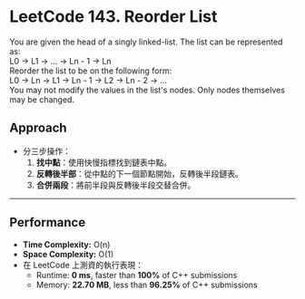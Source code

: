 # LeetCode 143. Reorder List
You are given the head of a singly linked-list. The list can be represented as:<br>
L0 → L1 → … → Ln - 1 → Ln<br>
Reorder the list to be on the following form:<br>
L0 → Ln → L1 → Ln - 1 → L2 → Ln - 2 → …<br>
You may not modify the values in the list's nodes. Only nodes themselves may be changed.

## Approach
- 分三步操作：
  1. **找中點**：使用快慢指標找到鏈表中點。
  2. **反轉後半部**：從中點的下一個節點開始，反轉後半段鏈表。
  3. **合併兩段**：將前半段與反轉後半段交替合併。  

---

## Performance
- **Time Complexity:** O(n)  
- **Space Complexity:** O(1)  
- 在 LeetCode 上測資的執行表現：  
  - Runtime: **0 ms**, faster than **100%** of C++ submissions  
  - Memory: **22.70 MB**, less than **96.25%** of C++ submissions  
